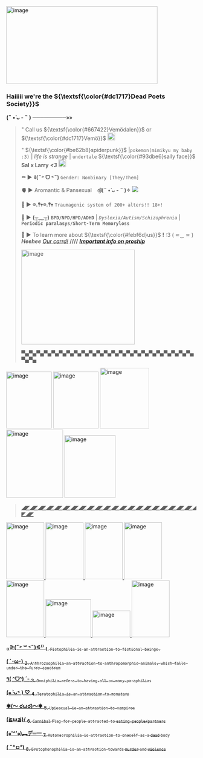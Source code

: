 <img width="400" height="205" alt="image" src="https://github.com/user-attachments/assets/8f7b03b5-bc3e-4480-a789-1d3c4b07afe4" />
 
### **Haiiiii we're the** ${\textsf{\color{#dc1717}Dead Poets Society}}$ 
</h2> 

**(˵ •̀ ᴗ - ˵ )** ─────────»»
> 
> " Call us ${\textsf{\color{#667422}Vemödalen}}$ or ${\textsf{\color{#dc1717}Vemö}}$ <img width="20" height="20" alt="image" src="https://github.com/user-attachments/assets/c29e6b38-e0de-40a3-b634-99506c0f017a" />
>
>   " ${\textsf{\color{#be62b8}spiderpunk}}$ |`pokemon(mimikyu my baby :3)` | *life is strange* | `undertale`  ${\textsf{\color{#93dbe6}sally face}}$ **Sal x Larry** ***<3***  <img width="20" height="20" alt="image" src="https://github.com/user-attachments/assets/db07c38e-ef5d-4535-afa1-a98f6091c37e" /> 
> 
> 
>   **:coffin: ►** **ꉂ(˵˃ ᗜ ˂˵)** `Gender: Nonbinary [They/Them]` 
> 
> **:anatomical_heart: ►** Aromantic & Pansexual ⠀**ദ്ദി(˵ •̀ ᴗ - ˵ )✧**        ![](https://komarev.com/ghpvc/?username=ClowningAround0&color=000000&style=flat-flat&label=ghost+eyess&abbreviated=true)
> 
> **:black_heart: ►** **𖡼.𖤣𖥧𖡼.𖤣𖥧** `Traumagenic system of 200+ alters!! 18+!`
>
> **🧠 ►** **(╥﹏╥)** **`BPD/NPD/HPD/ADHD`** | *`Dyslexia/Autism/Schizophrenia`* | **`Periodic paralasys/Short-Term Memoryloss`**
>
> **:mushroom:  ►** To learn more about ${\textsf{\color{#febf6d}us}}$ **!** :3  ( ≖‿  ≖ ) ***Heehee*** [*Our carrd!*](https://deadpoetssocietyexe.carrd.co/)   **////**   [***Important info on proship***](https://proshipresourcesfnaf.carrd.co/#)
>
> <img width="300" height="250" alt="image" src="https://github.com/user-attachments/assets/60e3a689-59fc-42c8-98f5-35f698638037" />
>
> **▀▄▀▄▀▄▀▄▀▄▀▄▀▄▀▄▀▄▀▄▀▄▀▄▀▄▀▄▀▄▀▄▀▄▀▄▀▄▀▄▀▄▀▄▀▄▀▄▀▄**

<img width="120" height="150" alt="image" src="https://github.com/user-attachments/assets/3054d87e-4b05-442f-9c6c-5f87d6be5421" /> <img width="120" height="150" alt="image" src="https://github.com/user-attachments/assets/8d3891cc-91c4-4d33-9dd9-f205173a9a2a" /> <img width="130" height="160" alt="image" src="https://github.com/user-attachments/assets/43a64bc9-c3a1-4b60-b747-d01e52a4e7d9" /> <img width="150" height="180" alt="image" src="https://github.com/user-attachments/assets/7056376a-af64-473d-ab7c-1e35fd780064" /> <img width="135" height="165" alt="image" src="https://github.com/user-attachments/assets/64cbb2ab-ca2b-4e4b-879f-7f945a60124a" /> <a href="https://ibb.co/9H50DPSM"> 

> **◢◤◢◤◢◤◢◤◢◤◢◤◢◤◢◤◢◤◢◤◢◤◢◤◢◤◢◤◢◤◢◤◢◤◢◤◢◤◢◤◢◤◢◤◢◤**

<img width="100" height="150" alt="image" src="https://github.com/user-attachments/assets/8799d494-0ded-4342-8ec5-acac415eccb1" />
<img width="100" height="150" alt="image" src="https://github.com/user-attachments/assets/57e2f57a-9532-4dbd-a578-c2dec3a3d13e" /> 
 
<img width="100" height="150" alt="image" src="https://github.com/user-attachments/assets/ce0e22e3-1a73-4444-9ca6-c0a59a7b5fc9" />  
<img width="100" height="150" alt="image" src="https://github.com/user-attachments/assets/743b3151-4ce9-46f9-b77d-b7069534770c" /> 
 
<img width="100" height="150" alt="image" src="https://github.com/user-attachments/assets/a8582c3c-896d-467e-8de1-4386aa538ac3" /> 
<img width="120" height="100" alt="image" src="https://github.com/user-attachments/assets/3c0fbc7c-3a8c-4944-8e6b-9a9f81ae8656" />

<img width="100" height="70" alt="image" src="https://github.com/user-attachments/assets/5f9e5d4d-8e2f-4a58-87ae-d6e8af522799" />
<img width="100" height="150" alt="image" src="https://github.com/user-attachments/assets/8908fe79-ed00-4a7d-8395-66d571443279" />

**₍₍⚞(˶˃ ꒳ ˂˶)⚟⁾⁾** <sub>**1.** `Fictophilia is an attraction to fictional beings.`<sub>

**( ´･ω･)** <sub>**2.** `Anthrozoophilia an attraction to anthropomorphic animals, which falls under the furry spectrum`<sub>

**٩( ^ᗜ^) ´-** <sub>**3.** `Omniphilia refers to having all or many paraphilias`<sub>

**(๑ ˃̵ᴗ˂ ) ♡** <sub>**4.** `Teratophilia is an attraction to monsters` <sub> 

**✾(〜 ☌ω☌)〜✾** <sub>**5.** `Upisexual is an attraction to vampires`<sub>

**(≧ω≦)/** <sub>**6.** ~~`Cannibal`~~ `Flag for people attracted to` ~~`eating people/partners`~~ <sub>

**(๑'^'๑)︻デ═一** <sub>**7.** `Autonecrophilia is attraction to oneself as a` ~~`dead`~~ `body`<sub>

**( ˶°ㅁ°)** <sub>**8.** `Erotophonophilia is an attraction towards` ~~`murder`~~ `and` ~~`violence`~~ <sub>
